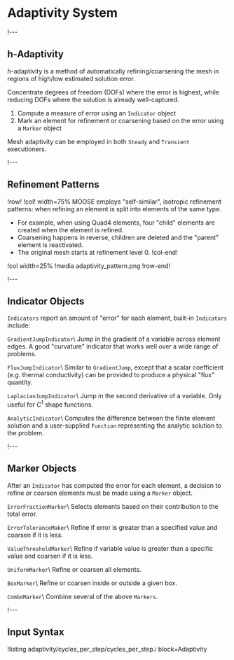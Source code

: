 # Adaptivity System

!---

## h-Adaptivity

$h$-adaptivity is a method of automatically refining/coarsening the mesh in regions of high/low
estimated solution error.

Concentrate degrees of freedom (DOFs) where the error is highest, while reducing DOFs where the
solution is already well-captured.

1. Compute a measure of error using an `Indicator` object
1. Mark an element for refinement or coarsening based on the error using a `Marker` object

Mesh adaptivity can be employed in both `Steady` and `Transient` executioners.

!---

## Refinement Patterns

!row!
!col! width=75%
MOOSE employs "self-similar", isotropic refinement patterns: when refining an element is split into
elements of the same type.

- For example, when using Quad4 elements, four "child" elements are created when the element is refined.
- Coarsening happens in reverse, children are deleted and the "parent" element is reactivated.
- The original mesh starts at refinement level 0.
!col-end!

!col width=25%
!media adaptivity_pattern.png
!row-end!

!---

## Indicator Objects

`Indicators` report an amount of "error" for each element, built-in `Indicators` include:

`GradientJumpIndicator`\\
Jump in the gradient of a variable across element edges. A good "curvature"
indicator that works well over a wide range of problems.

`FluxJumpIndicator`\\
Similar to `GradientJump`, except that a scalar coefficient (e.g. thermal conductivity) can be
provided to produce a physical "flux" quantity.

`LaplacianJumpIndicator`\\
Jump in the second derivative of a variable. Only useful for $C^1$ shape functions.

`AnalyticIndicator`\\
Computes the difference between the finite element solution and a user-supplied `Function`
representing the analytic solution to the problem.

!---

## Marker Objects

After an `Indicator` has computed the error for each element, a decision to refine or coarsen
elements must be made using a `Marker` object.

`ErrorFractionMarker`\\
Selects elements based on their contribution to the total error.

`ErrorToleranceMaker`\\
Refine if error is greater than a specified value and coarsen if it is less.

`ValueThresholdMarker`\\
Refine if variable value is greater than a specific value and coarsen if it is less.

`UniformMarker`\\
Refine or coarsen all elements.

`BoxMarker`\\
Refine or coarsen inside or outside a given box.

`ComboMarker`\\
Combine several of the above `Markers`.

!---

## Input Syntax

!listing adaptivity/cycles_per_step/cycles_per_step.i block=Adaptivity
